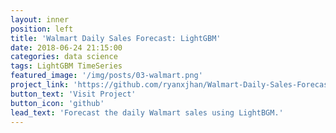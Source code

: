 ```yaml
---
layout: inner
position: left
title: 'Walmart Daily Sales Forecast: LightGBM'
date: 2018-06-24 21:15:00
categories: data science
tags: LightGBM TimeSeries
featured_image: '/img/posts/03-walmart.png'
project_link: 'https://github.com/ryanxjhan/Walmart-Daily-Sales-Forecast-LightGBM'
button_text: 'Visit Project'
button_icon: 'github'
lead_text: 'Forecast the daily Walmart sales using LightBGM.'
---
```


